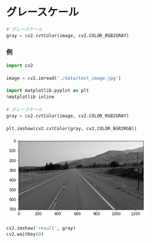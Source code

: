 # グレースケール

```python
# グレースケール
gray = cv2.cvtColor(image, cv2.COLOR_RGB2GRAY)
```

### 例

```python
import cv2

image = cv2.imread('./data/test_image.jpg')

import matplotlib.pyplot as plt
%matplotlib inline

# グレースケール
gray = cv2.cvtColor(image, cv2.COLOR_RGB2GRAY)

plt.imshow(cv2.cvtColor(gray, cv2.COLOR_BGR2RGB))
```

![jpeg](./image/gray_image.png)


```python
cv2.imshow('result', gray)
cv2.waitKey(0)
```
